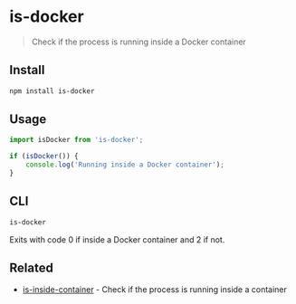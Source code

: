 # is-docker

> Check if the process is running inside a Docker container

## Install

```sh
npm install is-docker
```

## Usage

```js
import isDocker from 'is-docker';

if (isDocker()) {
	console.log('Running inside a Docker container');
}
```

## CLI

```sh
is-docker
```

Exits with code 0 if inside a Docker container and 2 if not.

## Related

- [is-inside-container](https://github.com/sindresorhus/is-inside-container) - Check if the process is running inside a container
